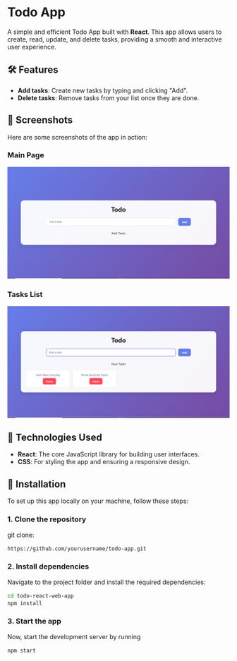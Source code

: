 # Todo App

A simple and efficient Todo App built with **React**. This app allows users to create, read, update, and delete tasks, providing a smooth and interactive user experience.


## 🛠 Features

- **Add tasks**: Create new tasks by typing and clicking "Add".
- **Delete tasks**: Remove tasks from your list once they are done.

## 📱 Screenshots

Here are some screenshots of the app in action:

### Main Page

![Main Page](https://github.com/shivasayz/todo-react/blob/f2ad5994b78fab44fbe81789d00c7bb899651bc5/todo-react-web-app/src/assets/ScreenShort1.PNG)

### Tasks List

![Tasks List](https://github.com/shivasayz/todo-react/blob/f2ad5994b78fab44fbe81789d00c7bb899651bc5/todo-react-web-app/src/assets/ScreenShort2.PNG)


## 🚀 Technologies Used

- **React**: The core JavaScript library for building user interfaces.
- **CSS**: For styling the app and ensuring a responsive design.


## 📝 Installation

To set up this app locally on your machine, follow these steps:
### 1. Clone the repository

git clone: 
```bash
https://github.com/yourusername/todo-app.git
```


### 2. Install dependencies
Navigate to the project folder and install the required dependencies:
```bash
cd todo-react-web-app
npm install
```

### 3. Start the app
Now, start the development server by running
```bash
npm start
```


